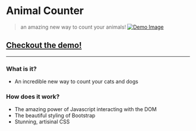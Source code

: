# Animal Counter
> an amazing new way to count your animals!
<a href=""><img src="" alt="Demo Image"></a>
## <a href="">Checkout the demo!</a>
- - -

### What is it?
* An incredible new way to count your cats and dogs

### How does it work?
* The amazing power of Javascript interacting with the DOM
* The beautiful styling of Bootstrap
* Stunning, artisinal CSS 
